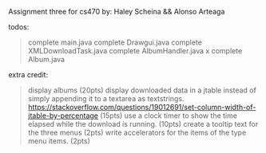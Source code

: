Assignment three for cs470
by: Haley Scheina && Alonso Arteaga

todos: 
> complete main.java
> complete Drawgui.java
> complete XMLDownloadTask.java
> complete AlbumHandler.java
x complete Album.java

extra credit:
> display albums (20pts)
> display downloaded data in a jtable instead of simply appending it to a textarea as textstrings. 
	https://stackoverflow.com/questions/19012691/set-column-width-of-jtable-by-percentage
	(15pts)
> use a clock timer to show the time elapsed while the download is running. (10pts)
> create a tooltip text for the three menus (2pts)
> write accelerators for the items of the type menu items. (2pts)

